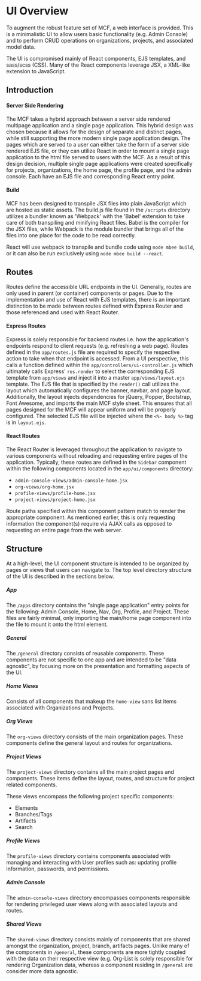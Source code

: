 # UI Overview
To augment the robust feature set of MCF, a web interface is provided. 
This is a minimalistic UI to allow users basic functionality (e.g. Admin Console) 
and to perform CRUD operations on organizations, projects, and associated model data.

The UI is compromised mainly of React components, EJS templates, and sass/scss (CSS).
Many of the React components leverage JSX, a XML-like extension to JavaScript.

## Introduction

#### Server Side Rendering
The MCF takes a hybrid approach between a server side rendered multipage 
application and a single page application. This hybrid design was chosen 
because it allows for the design of separate and distinct pages, while still 
supporting the more modern single page application design. The pages which 
are served to a user can either take the form of a server side rendered EJS 
file, or they can utilize React in order to mount a single page application 
to the html file served to users with the MCF. As a result of this design 
decision, multiple single page applications were created specifically for
projects, organizations, the home page, the profile page, and the admin console. 
Each have an EJS file and corresponding React entry point.

#### Build
MCF has been designed to transpile JSX files into plain JavaScript which are 
hosted as static assets. The build.js file found in the `/scripts` directory 
utilizes a bundler known as 'Webpack' with the 'Babel' extension to take care 
of both transpiling and minifying React files. Babel is the compiler for the
JSX files, while Webpack is the module bundler that brings all of the files into 
one place for the code to be read correctly.

React will use webpack to transpile and bundle code using `node mbee build`, 
or it can also be run exclusively using `node mbee build --react`.

## Routes
Routes define the accessible URL endpoints in the UI. Generally, routes are 
only used in parent (or container) components or pages. Due to the implementation
and use of React with EJS templates, there is an important 
distinction to be made between routes defined with Express Router and 
those referenced and used with React Router.

#### Express Routes
Express is solely responsible for backend routes i.e. how the application's 
endpoints respond to client requests (e.g. refreshing a web page). Routes 
defined in the `app/routes.js` file are required to specify the respective 
action to take when that endpoint is accessed. From a UI perspective, this 
calls a function defined within the `app/controllers/ui-controller.js` which 
ultimately calls Express' `res.render` to select the corresponding EJS 
template from `app/views` and inject it into a master `app/views/layout.ejs` 
template. The EJS file that is specified by the `render()` call 
utilizes the layout which automatically configures the banner, navbar, 
and page layout. Additionally, the layout injects dependencies for jQuery, 
Popper, Bootstrap, Font Awesome, and imports the main MCF style sheet. 
This ensures that all pages designed for the MCF will appear uniform and 
will be properly configured. The selected EJS file will be injected where 
the `<%- body %>` tag is in `layout.ejs`.

#### React Routes
The React Router is leveraged throughout the application to navigate to various 
components without reloading and requesting entire pages of the application. 
Typically, these routes are defined in the `Sidebar` component within the 
following components located in the `app/ui/components` directory:

* `admin-console-views/admin-console-home.jsx`
* `org-views/org-home.jsx`
* `profile-views/profile-home.jsx`
* `project-views/project-home.jsx`

Route paths specified within this component pattern match to render the 
appropriate component. As mentioned earlier, this is only requesting information 
the component(s) require via AJAX calls as opposed to requesting an entire page
from the web server.

## Structure
At a high-level, the UI component structure is intended to be organized by pages 
or views that users can navigate to. The top level directory structure of the 
UI is described in the sections below.

##### App
The `/apps` directory contains the "single page application" entry points for 
the following: Admin Console, Home, Nav, Org, Profile, and Project. These 
files are fairly minimal, only importing the main/home page component into the file
 to mount it onto the html element.

##### General
The `/general` directory consists of reusable components. These 
components are not specific to one app and are intended to be "data agnostic", 
by focusing more on the presentation and formatting aspects of the UI.

##### Home Views
Consists of all components that makeup the `home-view` sans list items 
associated with Organizations and Projects.

##### Org Views
The `org-views` directory consists of the main organization pages. These components 
define the general layout and routes for organizations.

##### Project Views
The `project-views` directory contains all the main project pages and components. 
These items define the layout, routes, and structure for project related components.

These views encompass the following project specific components:
* Elements
* Branches/Tags 
* Artifacts
* Search

##### Profile Views
The `profile-views` directory contains components associated with managing 
and interacting with User profiles such as: updating profile information, 
passwords, and permissions.

##### Admin Console
The `admin-console-views` directory encompasses components responsible for rendering
privileged user views along with associated layouts and routes.

##### Shared Views
The `shared-views` directory consists mainly of components that are shared amongst 
the organization, project, branch, artifacts pages. Unlike many of the components
in `/general`, these components are more tightly coupled with the data on their 
respective view (e.g. Org-List is solely responsible for rendering Organization data,
whereas a component residing in `/general` are consider more data agnostic.
